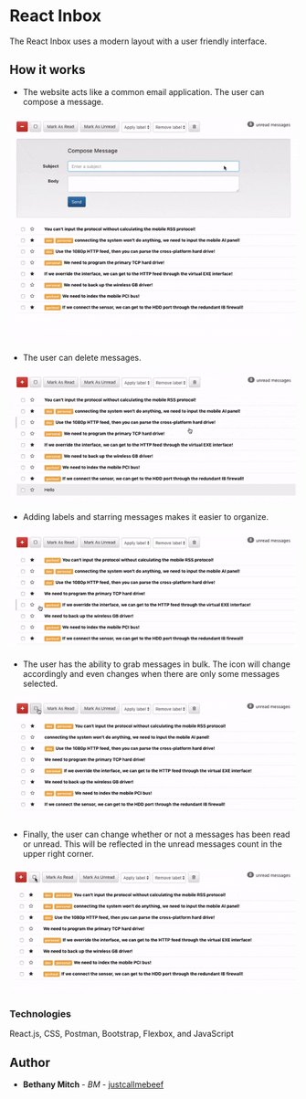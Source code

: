 # React Inbox

The React Inbox uses a modern layout with a user friendly interface. 

## How it works 
- The website acts like a common email application. The user can compose a message. 

![](./gifsForReadMe/Compose-Message.gif)

- The user can delete messages. 

![](./gifsForReadMe/DeleteMessages.gif)

- Adding labels and starring messages makes it easier to organize. 

![](./gifsForReadMe/Labels-Starring.gif) 

- The user has the ability to grab messages in bulk. The icon will change accordingly and even changes when there are only some messages selected. 

![](./gifsForReadMe/Bulk.gif)

- Finally, the user can change whether or not a messages has been read or unread. This will be reflected in the unread messages count in the upper right corner. 

![](./gifsForReadMe/Read-Unread.gif)

### Technologies 

React.js, CSS, Postman, Bootstrap, Flexbox, and JavaScript

## Author

* **Bethany Mitch** - *BM* - [justcallmebeef](https://github.com/justcallmebeef)